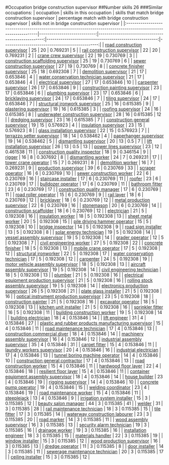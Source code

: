 #Occupation bridge construction supervisor
##Number skills 26
###Similar occupations:
| occupation                                                                                                      |   skills in this occupation |   skills that match bridge construction supervisor |   percentage match with bridge construction supervisor |   skills not in bridge construction supervisor |
|:----------------------------------------------------------------------------------------------------------------|----------------------------:|---------------------------------------------------:|-------------------------------------------------------:|-----------------------------------------------:|
| [road construction supervisor](road_construction_supervisor.md)                                                 |                          25 |                                                 20 |                                               0.769231 |                                              5 |
| [rail construction supervisor](rail_construction_supervisor.md)                                                 |                          22 |                                                 20 |                                               0.769231 |                                              2 |
| [crane crew supervisor](crane_crew_supervisor.md)                                                               |                          22 |                                                 19 |                                               0.730769 |                                              3 |
| [construction scaffolding supervisor](construction_scaffolding_supervisor.md)                                   |                          25 |                                                 19 |                                               0.730769 |                                              6 |
| [sewer construction supervisor](sewer_construction_supervisor.md)                                               |                          27 |                                                 19 |                                               0.730769 |                                              8 |
| [concrete finisher supervisor](concrete_finisher_supervisor.md)                                                 |                          25 |                                                 18 |                                               0.692308 |                                              7 |
| [demolition supervisor](demolition_supervisor.md)                                                               |                          21 |                                                 17 |                                               0.653846 |                                              4 |
| [water conservation technician supervisor](water_conservation_technician_supervisor.md)                         |                          21 |                                                 17 |                                               0.653846 |                                              4 |
| [electrical supervisor](electrical_supervisor.md)                                                               |                          27 |                                                 17 |                                               0.653846 |                                             10 |
| [carpenter supervisor](carpenter_supervisor.md)                                                                 |                          26 |                                                 17 |                                               0.653846 |                                              9 |
| [construction painting supervisor](construction_painting_supervisor.md)                                         |                          23 |                                                 17 |                                               0.653846 |                                              6 |
| [plumbing supervisor](plumbing_supervisor.md)                                                                   |                          23 |                                                 17 |                                               0.653846 |                                              6 |
| [bricklaying supervisor](bricklaying_supervisor.md)                                                             |                          24 |                                                 17 |                                               0.653846 |                                              7 |
| [tiling supervisor](tiling_supervisor.md)                                                                       |                          24 |                                                 17 |                                               0.653846 |                                              7 |
| [structural ironwork supervisor](structural_ironwork_supervisor.md)                                             |                          25 |                                                 16 |                                               0.615385 |                                              9 |
| [plastering supervisor](plastering_supervisor.md)                                                               |                          19 |                                                 16 |                                               0.615385 |                                              3 |
| [roofing supervisor](roofing_supervisor.md)                                                                     |                          24 |                                                 16 |                                               0.615385 |                                              8 |
| [underwater construction supervisor](underwater_construction_supervisor.md)                                     |                          28 |                                                 16 |                                               0.615385 |                                             12 |
| [dredging supervisor](dredging_supervisor.md)                                                                   |                          23 |                                                 16 |                                               0.615385 |                                              7 |
| [construction general supervisor](construction_general_supervisor.md)                                           |                          19 |                                                 15 |                                               0.576923 |                                              4 |
| [insulation supervisor](insulation_supervisor.md)                                                               |                          23 |                                                 15 |                                               0.576923 |                                              8 |
| [glass installation supervisor](glass_installation_supervisor.md)                                               |                          22 |                                                 15 |                                               0.576923 |                                              7 |
| [terrazzo setter supervisor](terrazzo_setter_supervisor.md)                                                     |                          18 |                                                 14 |                                               0.538462 |                                              4 |
| [paperhanger supervisor](paperhanger_supervisor.md)                                                             |                          19 |                                                 14 |                                               0.538462 |                                              5 |
| [dismantling supervisor](dismantling_supervisor.md)                                                             |                          20 |                                                 13 |                                               0.5      |                                              7 |
| [lift installation supervisor](lift_installation_supervisor.md)                                                 |                          26 |                                                 13 |                                               0.5      |                                             13 |
| [power lines supervisor](power_lines_supervisor.md)                                                             |                          23 |                                                 12 |                                               0.461538 |                                             11 |
| [construction quality inspector](construction_quality_inspector.md)                                             |                          18 |                                                  9 |                                               0.346154 |                                              9 |
| [rigger](rigger.md)                                                                                             |                          16 |                                                  8 |                                               0.307692 |                                              8 |
| [dismantling worker](dismantling_worker.md)                                                                     |                          24 |                                                  7 |                                               0.269231 |                                             17 |
| [tower crane operator](tower_crane_operator.md)                                                                 |                          15 |                                                  7 |                                               0.269231 |                                              8 |
| [demolition worker](demolition_worker.md)                                                                       |                          16 |                                                  7 |                                               0.269231 |                                              9 |
| [production supervisor](production_supervisor.md)                                                               |                          39 |                                                  6 |                                               0.230769 |                                             33 |
| [scraper operator](scraper_operator.md)                                                                         |                          16 |                                                  6 |                                               0.230769 |                                             10 |
| [sewer construction worker](sewer_construction_worker.md)                                                       |                          22 |                                                  6 |                                               0.230769 |                                             16 |
| [staircase installer](staircase_installer.md)                                                                   |                          17 |                                                  6 |                                               0.230769 |                                             11 |
| [roofer](roofer.md)                                                                                             |                          23 |                                                  6 |                                               0.230769 |                                             17 |
| [bulldozer operator](bulldozer_operator.md)                                                                     |                          17 |                                                  6 |                                               0.230769 |                                             11 |
| [bathroom fitter](bathroom_fitter.md)                                                                           |                          23 |                                                  6 |                                               0.230769 |                                             17 |
| [construction quality manager](construction_quality_manager.md)                                                 |                          17 |                                                  6 |                                               0.230769 |                                             11 |
| [road roller operator](road_roller_operator.md)                                                                 |                          15 |                                                  6 |                                               0.230769 |                                              9 |
| [rail layer](rail_layer.md)                                                                                     |                          18 |                                                  6 |                                               0.230769 |                                             12 |
| [bricklayer](bricklayer.md)                                                                                     |                          18 |                                                  6 |                                               0.230769 |                                             12 |
| [metal production supervisor](metal_production_supervisor.md)                                                   |                          22 |                                                  6 |                                               0.230769 |                                             16 |
| [stonemason](stonemason.md)                                                                                     |                          20 |                                                  6 |                                               0.230769 |                                             14 |
| [construction scaffolder](construction_scaffolder.md)                                                           |                          18 |                                                  6 |                                               0.230769 |                                             12 |
| [electrician](electrician.md)                                                                                   |                          21 |                                                  5 |                                               0.192308 |                                             16 |
| [insulation worker](insulation_worker.md)                                                                       |                          18 |                                                  5 |                                               0.192308 |                                             13 |
| [sheet metal worker](sheet_metal_worker.md)                                                                     |                          20 |                                                  5 |                                               0.192308 |                                             15 |
| [pile driving hammer operator](pile_driving_hammer_operator.md)                                                 |                          15 |                                                  5 |                                               0.192308 |                                             10 |
| [bridge inspector](bridge_inspector.md)                                                                         |                          14 |                                                  5 |                                               0.192308 |                                              9 |
| [road sign installer](road_sign_installer.md)                                                                   |                          13 |                                                  5 |                                               0.192308 |                                              8 |
| [solar energy technician](solar_energy_technician.md)                                                           |                          19 |                                                  5 |                                               0.192308 |                                             14 |
| [vessel assembly supervisor](vessel_assembly_supervisor.md)                                                     |                          19 |                                                  5 |                                               0.192308 |                                             14 |
| [grader operator](grader_operator.md)                                                                           |                          12 |                                                  5 |                                               0.192308 |                                              7 |
| [civil engineering worker](civil_engineering_worker.md)                                                         |                          27 |                                                  5 |                                               0.192308 |                                             22 |
| [concrete finisher](concrete_finisher.md)                                                                       |                          18 |                                                  5 |                                               0.192308 |                                             13 |
| [mobile crane operator](mobile_crane_operator.md)                                                               |                          17 |                                                  5 |                                               0.192308 |                                             12 |
| [structural ironworker](structural_ironworker.md)                                                               |                          22 |                                                  5 |                                               0.192308 |                                             17 |
| [water conservation technician](water_conservation_technician.md)                                               |                          17 |                                                  5 |                                               0.192308 |                                             12 |
| [carpenter](carpenter.md)                                                                                       |                          24 |                                                  5 |                                               0.192308 |                                             19 |
| [motor vehicle assembly supervisor](motor_vehicle_assembly_supervisor.md)                                       |                          18 |                                                  5 |                                               0.192308 |                                             13 |
| [aircraft assembly supervisor](aircraft_assembly_supervisor.md)                                                 |                          19 |                                                  5 |                                               0.192308 |                                             14 |
| [civil engineering technician](civil_engineering_technician.md)                                                 |                          18 |                                                  5 |                                               0.192308 |                                             13 |
| [plumber](plumber.md)                                                                                           |                          21 |                                                  5 |                                               0.192308 |                                             16 |
| [electrical equipment production supervisor](electrical_equipment_production_supervisor.md)                     |                          21 |                                                  5 |                                               0.192308 |                                             16 |
| [rolling stock assembly supervisor](rolling_stock_assembly_supervisor.md)                                       |                          19 |                                                  5 |                                               0.192308 |                                             14 |
| [electronics production supervisor](electronics_production_supervisor.md)                                       |                          26 |                                                  5 |                                               0.192308 |                                             21 |
| [plate glass installer](plate_glass_installer.md)                                                               |                          21 |                                                  5 |                                               0.192308 |                                             16 |
| [optical instrument production supervisor](optical_instrument_production_supervisor.md)                         |                          23 |                                                  5 |                                               0.192308 |                                             18 |
| [construction painter](construction_painter.md)                                                                 |                          21 |                                                  5 |                                               0.192308 |                                             16 |
| [excavator operator](excavator_operator.md)                                                                     |                          18 |                                                  5 |                                               0.192308 |                                             13 |
| [kitchen unit installer](kitchen_unit_installer.md)                                                             |                          21 |                                                  5 |                                               0.192308 |                                             16 |
| [sprinkler fitter](sprinkler_fitter.md)                                                                         |                          16 |                                                  5 |                                               0.192308 |                                             11 |
| [building construction worker](building_construction_worker.md)                                                 |                          19 |                                                  5 |                                               0.192308 |                                             14 |
| [building electrician](building_electrician.md)                                                                 |                          18 |                                                  4 |                                               0.153846 |                                             14 |
| [lift engineer](lift_engineer.md)                                                                               |                          31 |                                                  4 |                                               0.153846 |                                             27 |
| [plastic and rubber products manufacturing supervisor](plastic_and_rubber_products_manufacturing_supervisor.md) |                          15 |                                                  4 |                                               0.153846 |                                             11 |
| [road maintenance technician](road_maintenance_technician.md)                                                   |                          17 |                                                  4 |                                               0.153846 |                                             13 |
| [construction commercial diver](construction_commercial_diver.md)                                               |                          18 |                                                  4 |                                               0.153846 |                                             14 |
| [machinery assembly supervisor](machinery_assembly_supervisor.md)                                               |                          16 |                                                  4 |                                               0.153846 |                                             12 |
| [industrial assembly supervisor](industrial_assembly_supervisor.md)                                             |                          35 |                                                  4 |                                               0.153846 |                                             31 |
| [carpet fitter](carpet_fitter.md)                                                                               |                          15 |                                                  4 |                                               0.153846 |                                             11 |
| [laundry workers supervisor](laundry_workers_supervisor.md)                                                     |                          20 |                                                  4 |                                               0.153846 |                                             16 |
| [industrial electrician](industrial_electrician.md)                                                             |                          17 |                                                  4 |                                               0.153846 |                                             13 |
| [tunnel boring machine operator](tunnel_boring_machine_operator.md)                                             |                          14 |                                                  4 |                                               0.153846 |                                             10 |
| [construction general contractor](construction_general_contractor.md)                                           |                          17 |                                                  4 |                                               0.153846 |                                             13 |
| [road construction worker](road_construction_worker.md)                                                         |                          15 |                                                  4 |                                               0.153846 |                                             11 |
| [hardwood floor layer](hardwood_floor_layer.md)                                                                 |                          22 |                                                  4 |                                               0.153846 |                                             18 |
| [resilient floor layer](resilient_floor_layer.md)                                                               |                          15 |                                                  4 |                                               0.153846 |                                             11 |
| [container equipment assembly supervisor](container_equipment_assembly_supervisor.md)                           |                          18 |                                                  4 |                                               0.153846 |                                             14 |
| [house builder](house_builder.md)                                                                               |                          23 |                                                  4 |                                               0.153846 |                                             19 |
| [rigging supervisor](rigging_supervisor.md)                                                                     |                          14 |                                                  4 |                                               0.153846 |                                             10 |
| [concrete pump operator](concrete_pump_operator.md)                                                             |                          19 |                                                  4 |                                               0.153846 |                                             15 |
| [welding coordinator](welding_coordinator.md)                                                                   |                          23 |                                                  4 |                                               0.153846 |                                             19 |
| [road maintenance worker](road_maintenance_worker.md)                                                           |                          15 |                                                  4 |                                               0.153846 |                                             11 |
| [steeplejack](steeplejack.md)                                                                                   |                          13 |                                                  4 |                                               0.153846 |                                              9 |
| [irrigation system installer](irrigation_system_installer.md)                                                   |                          15 |                                                  3 |                                               0.115385 |                                             12 |
| [beauty salon manager](beauty_salon_manager.md)                                                                 |                          44 |                                                  3 |                                               0.115385 |                                             41 |
| [welder](welder.md)                                                                                             |                          31 |                                                  3 |                                               0.115385 |                                             28 |
| [rail maintenance technician](rail_maintenance_technician.md)                                                   |                          18 |                                                  3 |                                               0.115385 |                                             15 |
| [tile fitter](tile_fitter.md)                                                                                   |                          17 |                                                  3 |                                               0.115385 |                                             14 |
| [waterway construction labourer](waterway_construction_labourer.md)                                             |                          23 |                                                  3 |                                               0.115385 |                                             20 |
| [road marker](road_marker.md)                                                                                   |                          14 |                                                  3 |                                               0.115385 |                                             11 |
| [wood assembly supervisor](wood_assembly_supervisor.md)                                                         |                          16 |                                                  3 |                                               0.115385 |                                             13 |
| [security alarm technician](security_alarm_technician.md)                                                       |                          19 |                                                  3 |                                               0.115385 |                                             16 |
| [drainage worker](drainage_worker.md)                                                                           |                          19 |                                                  3 |                                               0.115385 |                                             16 |
| [installation engineer](installation_engineer.md)                                                               |                          18 |                                                  3 |                                               0.115385 |                                             15 |
| [materials handler](materials_handler.md)                                                                       |                          22 |                                                  3 |                                               0.115385 |                                             19 |
| [window installer](window_installer.md)                                                                         |                          15 |                                                  3 |                                               0.115385 |                                             12 |
| [wood production supervisor](wood_production_supervisor.md)                                                     |                          16 |                                                  3 |                                               0.115385 |                                             13 |
| [dredge operator](dredge_operator.md)                                                                           |                          11 |                                                  3 |                                               0.115385 |                                              8 |
| [door installer](door_installer.md)                                                                             |                          14 |                                                  3 |                                               0.115385 |                                             11 |
| [sewerage maintenance technician](sewerage_maintenance_technician.md)                                           |                          20 |                                                  3 |                                               0.115385 |                                             17 |
| [ceiling installer](ceiling_installer.md)                                                                       |                          15 |                                                  3 |                                               0.115385 |                                             12 |
